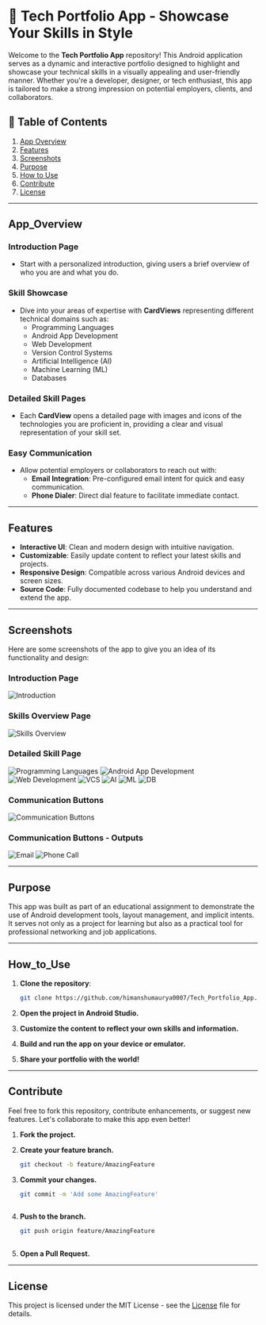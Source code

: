 # 🌟 Tech Portfolio App - Showcase Your Skills in Style

Welcome to the **Tech Portfolio App** repository! This Android application serves as a dynamic and interactive portfolio designed to highlight and showcase your technical skills in a visually appealing and user-friendly manner. Whether you're a developer, designer, or tech enthusiast, this app is tailored to make a strong impression on potential employers, clients, and collaborators.

## 📖 Table of Contents
1. [App Overview](#app_overview)
2. [Features](#features)
3. [Screenshots](#screenshots)
4. [Purpose](#purpose)
5. [How to Use](#how_to_use)
6. [Contribute](#contribute)
7. [License](#license)
---

## App_Overview

### Introduction Page
- Start with a personalized introduction, giving users a brief overview of who you are and what you do.

### Skill Showcase
- Dive into your areas of expertise with **CardViews** representing different technical domains such as:
  - Programming Languages
  - Android App Development
  - Web Development
  - Version Control Systems
  - Artificial Intelligence (AI)
  - Machine Learning (ML)
  - Databases

### Detailed Skill Pages
- Each **CardView** opens a detailed page with images and icons of the technologies you are proficient in, providing a clear and visual representation of your skill set.

### Easy Communication
- Allow potential employers or collaborators to reach out with:
  - **Email Integration**: Pre-configured email intent for quick and easy communication.
  - **Phone Dialer**: Direct dial feature to facilitate immediate contact.

---

## Features
- **Interactive UI**: Clean and modern design with intuitive navigation.
- **Customizable**: Easily update content to reflect your latest skills and projects.
- **Responsive Design**: Compatible across various Android devices and screen sizes.
- **Source Code**: Fully documented codebase to help you understand and extend the app.

---

## Screenshots
Here are some screenshots of the app to give you an idea of its functionality and design:

### Introduction Page
![Introduction](readme_images/intro.png)

### Skills Overview Page
![Skills Overview](readme_images/kb1.png)

### Detailed Skill Page
![Programming Languages](readme_images/program_lang.png)
![Android App Development](readme_images/android_app_dev.png)
![Web Development](readme_images/web_dev.png)
![VCS](readme_images/vcs.png)
![AI](readme_images/ai.png)
![ML](readme_images/ml.png)
![DB](readme_images/db.png)

### Communication Buttons
![Communication Buttons](readme_images/kb2.png)

### Communication Buttons - Outputs
![Email](readme_images/cbo1.png)
![Phone Call](readme_images/cbo2.png)

---

## Purpose
This app was built as part of an educational assignment to demonstrate the use of Android development tools, layout management, and implicit intents. It serves not only as a project for learning but also as a practical tool for professional networking and job applications.

---

## How_to_Use
1. **Clone the repository**:

   ```bash
   git clone https://github.com/himanshumaurya0007/Tech_Portfolio_App.git

3. **Open the project in Android Studio.**
4. **Customize the content to reflect your own skills and information.**
5. **Build and run the app on your device or emulator.**
6. **Share your portfolio with the world!**

---

## Contribute
Feel free to fork this repository, contribute enhancements, or suggest new features. Let's collaborate to make this app even better!

1. **Fork the project.**
2. **Create your feature branch.**
   
   ```bash
   git checkout -b feature/AmazingFeature

3. **Commit your changes.**

   ```bash
   git commit -m 'Add some AmazingFeature'
  
4. **Push to the branch.**

   ```bash
   git push origin feature/AmazingFeature
  
5. **Open a Pull Request.**

---

## License
This project is licensed under the MIT License - see the [License](LICENSE) file for details.
